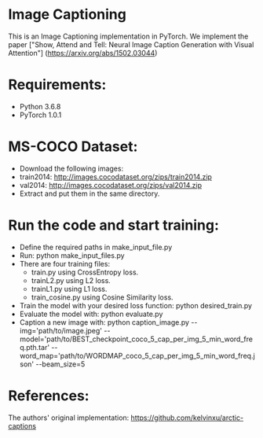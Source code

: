 # Image Captioning
This is an Image Captioning implementation in PyTorch. We implement the paper ["Show, Attend and Tell: Neural Image Caption Generation with Visual Attention"] (https://arxiv.org/abs/1502.03044)
# Requirements:
- Python 3.6.8
- PyTorch 1.0.1
# MS-COCO Dataset:
- Download the following images:
- train2014: http://images.cocodataset.org/zips/train2014.zip
- val2014: http://images.cocodataset.org/zips/val2014.zip
- Extract and put them in the same directory.
# Run the code and start training:
  - Define the required paths in make_input_file.py
  - Run: python make_input_files.py
- There are four training files:
  - train.py using CrossEntropy loss.
   - trainL2.py using L2 loss.
  - trainL1.py using L1 loss.
  - train_cosine.py using Cosine Similarity loss.
- Train the model with your desired loss function: python desired_train.py
- Evaluate the model with: python evaluate.py
- Caption a new image with: python caption_image.py --img='path/to/image.jpeg' --model='path/to/BEST_checkpoint_coco_5_cap_per_img_5_min_word_freq.pth.tar' --word_map='path/to/WORDMAP_coco_5_cap_per_img_5_min_word_freq.json' --beam_size=5
# References:
The authors' original implementation: https://github.com/kelvinxu/arctic-captions
